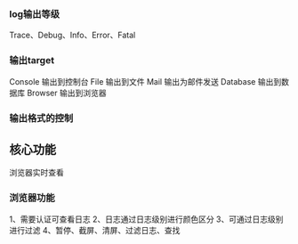 
### log输出等级
Trace、Debug、Info、Error、Fatal

### 输出target
Console        输出到控制台
File           输出到文件
Mail           输出为邮件发送
Database       输出到数据库
Browser        输出到浏览器

### 输出格式的控制


## 核心功能
浏览器实时查看

### 浏览器功能
1、需要认证可查看日志
2、日志通过日志级别进行颜色区分
3、可通过日志级别进行过滤
4、暂停、截屏、清屏、过滤日志、查找
